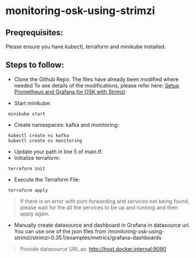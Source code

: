 # monitoring-osk-using-strimzi

## Preqrequisites:
Please ensure you have kubectl, terraform and minikube installed.


## Steps to follow:
- Clone the Github Repo. The files have already been modified where needed To see details of the modifications, please refer here: [Setup Prometheus and Grafana for OSK with Strimzi](https://docs.google.com/document/d/15TYyR7RR-FyGzo55X9pvoc8UY_BsLaXc4ltiO0VzKu8/edit)

- Start minikube: 
```
 minikube start
 ```
- Create namespaces: kafka and monitoring: 
```
 kubectl create ns kafka
 kubectl create ns monitoring
```
- Update your path in line 5 of main.tf.
- Initialize terraform:
```
 terraform init
```
- Execute the Terraform File:
```
 terraform apply
```
> If there is an error with port-forwarding and services not being found, please wait for the all the services to be up and running and then apply again.
- Manually create datasource and dashboard in Grafana in datasource url. You can use one of the json files from /monitoring-osk-using-strimzi/strimzi-0.35.1/examples/metrics/grafana-dashboards 
> Provide datasource URL as: http://host.docker.internal:9090
